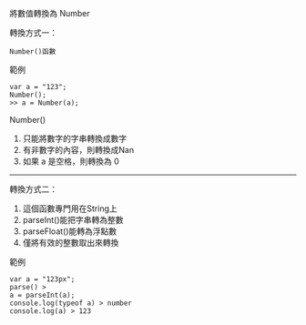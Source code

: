 將數值轉換為 Number

轉換方式一：
```
Number()函數

```
範例
```
var a = "123";
Number();
>> a = Number(a);
```
Number()
1. 只能將數字的字串轉換成數字
2. 有非數字的內容，則轉換成Nan
3. 如果 a 是空格，則轉換為 0 

----

轉換方式二：
1. 這個函數專門用在String上
2. parseInt()能把字串轉為整數
3. parseFloat()能轉為浮點數
4. 僅將有效的整數取出來轉換

範例
```
var a = "123px";
parse() > 
a = parseInt(a);
console.log(typeof a) > number
console.log(a) > 123
```
